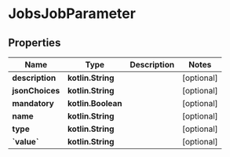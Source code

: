 
# JobsJobParameter

## Properties
| Name | Type | Description | Notes |
| ------------ | ------------- | ------------- | ------------- |
| **description** | **kotlin.String** |  |  [optional] |
| **jsonChoices** | **kotlin.String** |  |  [optional] |
| **mandatory** | **kotlin.Boolean** |  |  [optional] |
| **name** | **kotlin.String** |  |  [optional] |
| **type** | **kotlin.String** |  |  [optional] |
| **&#x60;value&#x60;** | **kotlin.String** |  |  [optional] |
